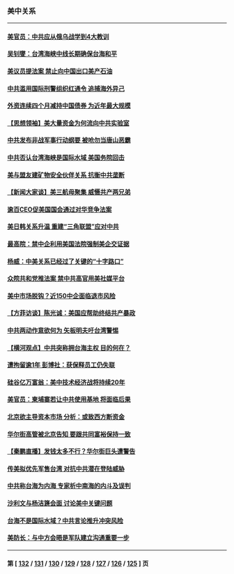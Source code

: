 ### 美中关系
---
#### [美官员：中共应从俄乌战学到4大教训](../../pages/nf1412576/n13760917.md) 
#### [吴钊燮：台湾海峡中线长期确保台海和平](../../pages/nf1412576/n13760922.md) 
#### [美议员提法案 禁止向中国出口美产石油](../../pages/nf1412576/n13760641.md) 
#### [中共滥用国际刑警组织红通令 追捕海外异己](../../pages/nf1412576/n13760626.md) 
#### [外资连续四个月减持中国债券 为近年最大规模](../../pages/nf1412576/n13760407.md) 
#### [【思想领袖】美大量资金为何流向中共实验室](../../pages/nf1412576/n13740268.md) 
#### [中共发布非战军事行动纲要 被呛勿当唐山恶霸](../../pages/nf1412576/n13760399.md) 
#### [中共否认台湾海峡是国际水域 美国务院回击](../../pages/nf1412576/n13760335.md) 
#### [美与盟友建矿物安全伙伴关系 抗衡中共垄断](../../pages/nf1412576/n13760282.md) 
#### [【新闻大家谈】美三航母聚集 威慑共产两兄弟](../../pages/nf1412576/n13759838.md) 
#### [逾百CEO促美国国会通过对华竞争法案](../../pages/nf1412576/n13760158.md) 
#### [美日韩关系升温 重建“三角联盟”应对中共](../../pages/nf1412576/n13760016.md) 
#### [最高院：禁中企利用美国法院强制美企交证据](../../pages/nf1412576/n13759827.md) 
#### [杨威：中美关系已经过了关键的“十字路口”](../../pages/nf1412576/n13759798.md) 
#### [众院共和党推法案 禁中共高官用美社媒平台](../../pages/nf1412576/n13759773.md) 
#### [美中市场脱钩？近150中企面临退市风险](../../pages/nf1412576/n13759737.md) 
#### [【方菲访谈】陈光诚：美国应帮助终结共产暴政](../../pages/nf1412576/n13759521.md) 
#### [中共两动作意欲何为 矢板明夫吁台湾警惕](../../pages/nf1412576/n13759675.md) 
#### [【横河观点】中共突称拥台海主权 目的何在？](../../pages/nf1412576/n13759690.md) 
#### [遭拘留逾1年 彭博社：获保释员工仍失联](../../pages/nf1412576/n13759575.md) 
#### [硅谷亿万富翁：美中技术经济战将持续20年](../../pages/nf1412576/n13759522.md) 
#### [美官员：柬埔寨若让中共使用基地 将面临后果](../../pages/nf1412576/n13759316.md) 
#### [北京欲主导资本市场 分析：或致西方断资金](../../pages/nf1412576/n13759138.md) 
#### [华尔街高管被北京告知 要跟共同富裕保持一致](../../pages/nf1412576/n13759067.md) 
#### [【秦鹏直播】发钱太多不行？华尔街巨头遭警告](../../pages/nf1412576/n13758979.md) 
#### [传美拟优先军售台湾 对抗中共潜在登陆威胁](../../pages/nf1412576/n13758962.md) 
#### [中共称台海为内海 专家析中南海的内斗及误判](../../pages/nf1412576/n13758772.md) 
#### [沙利文与杨洁篪会面 讨论美中关键问题](../../pages/nf1412576/n13758918.md) 
#### [台海不是国际水域？中共言论推升冲突风险](../../pages/nf1412576/n13758829.md) 
#### [美防长：与中方会晤是军队建立沟通重要一步](../../pages/nf1412576/n13758740.md) 

---
#### 第 [ [132](./132.md) / [131](./131.md) / [130](./130.md) / [129](./129.md) / [128](./128.md) / [127](./127.md) / [126](./126.md) / [125](./125.md) ] 页
